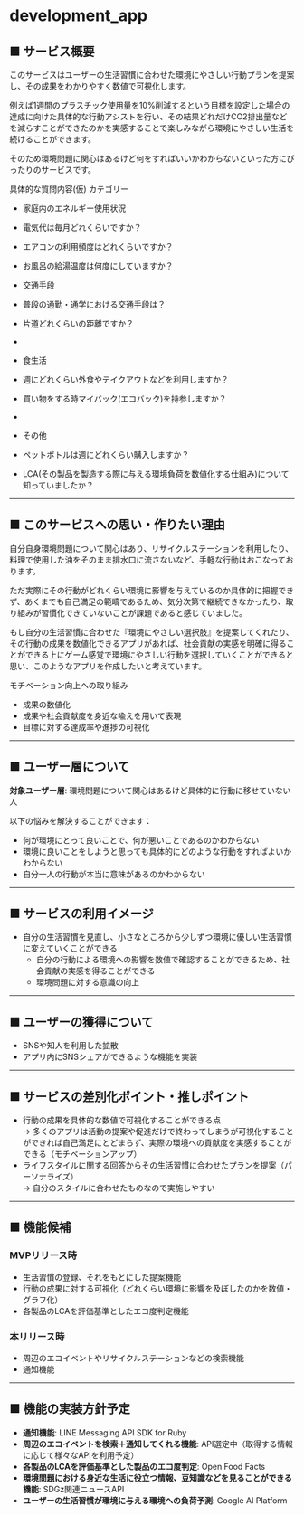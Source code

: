 # development_app

## ■ サービス概要
このサービスはユーザーの生活習慣に合わせた環境にやさしい行動プランを提案し、その成果をわかりやすく数値で可視化します。

例えば1週間のプラスチック使用量を10%削減するという目標を設定した場合の達成に向けた具体的な行動アシストを行い、その結果どれだけCO2排出量などを減らすことができたのかを実感することで楽しみながら環境にやさしい生活を続けることができます。

そのため環境問題に関心はあるけど何をすればいいかわからないといった方にぴったりのサービスです。

具体的な質問内容(仮)
カテゴリー
- 家庭内のエネルギー使用状況
 - 電気代は毎月どれくらいですか？
 - エアコンの利用頻度はどれくらいですか？
 - お風呂の給湯温度は何度にしていますか？ 
 
- 交通手段
 - 普段の通勤・通学における交通手段は？
 - 片道どれくらいの距離ですか？
 - 
- 食生活
 - 週にどれくらい外食やテイクアウトなどを利用しますか？
 - 買い物をする時マイバック(エコバック)を持参しますか？
 - 
- その他
 - ペットボトルは週にどれくらい購入しますか？
 - LCA(その製品を製造する際に与える環境負荷を数値化する仕組み)について知っていましたか？


---

## ■ このサービスへの思い・作りたい理由
自分自身環境問題について関心はあり、リサイクルステーションを利用したり、料理で使用した油をそのまま排水口に流さないなど、手軽な行動はおこなっております。

ただ実際にその行動がどれくらい環境に影響を与えているのか具体的に把握できず、あくまでも自己満足の範疇であるため、気分次第で継続できなかったり、取り組みが習慣化できていないことが課題であると感じていました。

もし自分の生活習慣に合わせた『環境にやさしい選択肢』を提案してくれたり、その行動の成果を数値化できるアプリがあれば、社会貢献の実感を明確に得ることができる上にゲーム感覚で環境にやさしい行動を選択していくことができると思い、このようなアプリを作成したいと考えています。

モチベーション向上への取り組み
- 成果の数値化
- 成果や社会貢献度を身近な喩えを用いて表現
- 目標に対する達成率や進捗の可視化

---

## ■ ユーザー層について
**対象ユーザー層**: 環境問題について関心はあるけど具体的に行動に移せていない人

以下の悩みを解決することができます：
- 何が環境にとって良いことで、何が悪いことであるのかわからない
- 環境に良いことをしようと思っても具体的にどのような行動をすればよいかわからない
- 自分一人の行動が本当に意味があるのかわからない

---

## ■ サービスの利用イメージ
- 自分の生活習慣を見直し、小さなところから少しずつ環境に優しい生活習慣に変えていくことができる
  - 自分の行動による環境への影響を数値で確認することができるため、社会貢献の実感を得ることができる
  - 環境問題に対する意識の向上

---

## ■ ユーザーの獲得について
 - SNSや知人を利用した拡散
 - アプリ内にSNSシェアができるような機能を実装

---

## ■ サービスの差別化ポイント・推しポイント
- 行動の成果を具体的な数値で可視化することができる点  
  → 多くのアプリは活動の提案や促進だけで終わってしまうが可視化することができれば自己満足にとどまらず、実際の環境への貢献度を実感することができる（モチベーションアップ）
- ライフスタイルに関する回答からその生活習慣に合わせたプランを提案（パーソナライズ）  
  → 自分のスタイルに合わせたものなので実施しやすい

---

## ■ 機能候補
### MVPリリース時
- 生活習慣の登録、それをもとにした提案機能
- 行動の成果に対する可視化（どれくらい環境に影響を及ぼしたのかを数値・グラフ化）
- 各製品のLCAを評価基準としたエコ度判定機能

### 本リリース時
- 周辺のエコイベントやリサイクルステーションなどの検索機能
- 通知機能

---

## ■ 機能の実装方針予定
- **通知機能**: LINE Messaging API SDK for Ruby  
- **周辺のエコイベントを検索＋通知してくれる機能**: API選定中（取得する情報に応じて様々なAPIを利用予定）  
- **各製品のLCAを評価基準とした製品のエコ度判定**: Open Food Facts  
- **環境問題における身近な生活に役立つ情報、豆知識などを見ることができる機能**: SDGz関連ニュースAPI  
- **ユーザーの生活習慣が環境に与える環境への負荷予測**: Google AI Platform  